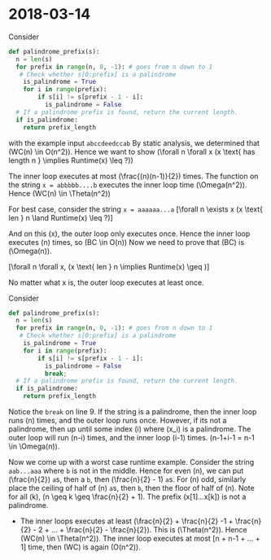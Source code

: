 # 2018-03-14

Consider
```python
def palindrome_prefix(s):
  n = len(s)
  for prefix in range(n, 0, -1): # goes from n down to 1
   # Check whether s[0:prefix] is a palindrome
    is_palindrome = True
    for i in range(prefix):
        if s[i] != s[prefix - 1 - i]: 
          is_palindrome = False
  # If a palindrome prefix is found, return the current length.
  if is_palindrome:
    return prefix_length
```
with the example input `abccdeedccab`
By static analysis, we determined that \(WC(n) \in O(n^2)\). Hence we want to show \(\forall n \forall x (x \text{ has length n } \implies Runtime(x) \leq ?)\)

The inner loop executes at most \(\frac{(n)(n-1)}{2}\) times. The function on the string `x = abbbbb....b` executes the inner loop time \(\Omega(n^2)\). Hence \(WC(n) \in \Theta(n^2)\)

For best case, consider the string `x = aaaaaa...a`
\[\forall n \exists x (x \text{ len } n \land Runtime(x) \leq ?)\]

And on this \(x\), the outer loop only executes once. Hence the inner loop executes \(n\) times, so \(BC \in O(n)\) Now we need to prove that \(BC\) is \(\Omega(n)\). 

\[\forall n \forall x, (x \text{ len } n \implies Runtime(x) \geq )\]

No matter what x is, the outer loop executes at least once. 


Consider
```python
def palindrome_prefix(s):
  n = len(s)
  for prefix in range(n, 0, -1): # goes from n down to 1
   # Check whether s[0:prefix] is a palindrome
    is_palindrome = True
    for i in range(prefix):
        if s[i] != s[prefix - 1 - i]: 
          is_palindrome = False
          break;
  # If a palindrome prefix is found, return the current length.
  if is_palindrome:
    return prefix_length
```

Notice the `break` on line 9. If the string is a palindrome, then the inner loop runs \(n\) times, and the outer loop runs once. However, if its not a palindrome, then up until some index \(i\) where \(x_i\) is a palindrome. The outer loop will run \(n-i\) times, and the inner loop \(i-1\) times. \(n-1+i-1 = n-1 \in \Omega(n)\).


Now we come up with a worst case runtime example. Consider the string `aab...aaa` where `b` is not in the middle. Hence for even \(n\), we can put \(\frac{n}{2}\) `a`s, then a `b`, then \(\frac{n}{2} - 1\) `a`s. For \(n\) odd, similarly place the ceiling of half of \(n\) `a`s, then `b`, then the floor of half of \(n\). Note for all \(k\), \(n \geq k \geq \frac{n}{2} + 1\). The prefix \(x[1]...x[k]\) is not a palindrome. 

* The inner loops executes at least \(\frac{n}{2} + \frac{n}{2} -1 + \frac{n}{2} - 2 + ... + \frac{n}{2} - \frac{n}{2}\). This is \(\Theta(n^2)\). Hence \(WC(n) \in \Theta(n^2)\). The inner loop executes at most \[n + n-1 + ... + 1\] time, then \(WC\) is again \(O(n^2)\).
